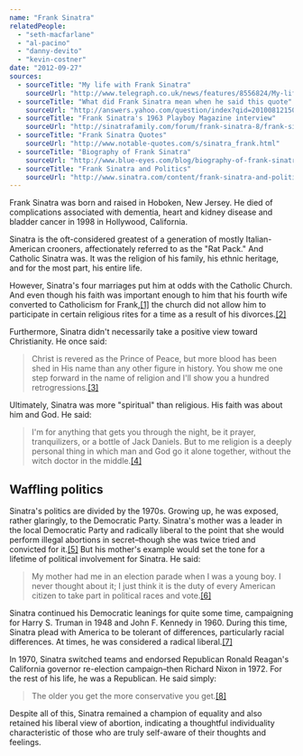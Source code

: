 ```yaml
---
name: "Frank Sinatra"
relatedPeople:
  - "seth-macfarlane"
  - "al-pacino"
  - "danny-devito"
  - "kevin-costner"
date: "2012-09-27"
sources:
  - sourceTitle: "My life with Frank Sinatra"
    sourceUrl: "http://www.telegraph.co.uk/news/features/8556824/My-life-with-Frank-Sinatra.html"
  - sourceTitle: "What did Frank Sinatra mean when he said this quote"
    sourceUrl: "http://answers.yahoo.com/question/index?qid=20100812150426AAHqGBw"
  - sourceTitle: "Frank Sinatra's 1963 Playboy Magazine interview"
    sourceUrl: "http://sinatrafamily.com/forum/frank-sinatra-8/frank-sinatras-1963-playboy-magazine-interview-29275/"
  - sourceTitle: "Frank Sinatra Quotes"
    sourceUrl: "http://www.notable-quotes.com/s/sinatra_frank.html"
  - sourceTitle: "Biography of Frank Sinatra"
    sourceUrl: "http://www.blue-eyes.com/blog/biography-of-frank-sinatra/"
  - sourceTitle: "Frank Sinatra and Politics"
    sourceUrl: "http://www.sinatra.com/content/frank-sinatra-and-politics"
---
```


Frank Sinatra was born and raised in Hoboken, New Jersey. He died of complications associated with dementia, heart and kidney disease and bladder cancer in 1998 in Hollywood, California.

Sinatra is the oft-considered greatest of a generation of mostly Italian-American crooners, affectionately referred to as the "Rat Pack." And Catholic Sinatra was. It was the religion of his family, his ethnic heritage, and for the most part, his entire life.

However, Sinatra's four marriages put him at odds with the Catholic Church. And even though his faith was important enough to him that his fourth wife converted to Catholicism for Frank,<a class="source-citation" href="#http://www.telegraph.co.uk/news/features/8556824/My-life-with-Frank-Sinatra.html" title="My life with Frank Sinatra">[1]</a> the church did not allow him to participate in certain religious rites for a time as a result of his divorces.<a class="source-citation" href="#http://answers.yahoo.com/question/index?qid=20100812150426AAHqGBw" title="What did Frank Sinatra mean when he said this quote">[2]</a>

Furthermore, Sinatra didn't necessarily take a positive view toward Christianity. He once said:

>Christ is revered as the Prince of Peace, but more blood has been shed in His name than any other figure in history. You show me one step forward in the name of religion and I'll show you a hundred retrogressions.<a class="source-citation" href="#http://sinatrafamily.com/forum/frank-sinatra-8/frank-sinatras-1963-playboy-magazine-interview-29275/" title="Frank Sinatra&apos;s 1963 Playboy Magazine interview">[3]</a>

Ultimately, Sinatra was more "spiritual" than religious. His faith was about him and God. He said:

>I'm for anything that gets you through the night, be it prayer, tranquilizers, or a bottle of Jack Daniels. But to me religion is a deeply personal thing in which man and God go it alone together, without the witch doctor in the middle.<a class="source-citation" href="#http://www.notable-quotes.com/s/sinatra_frank.html" title="Frank Sinatra Quotes">[4]</a>

## 

## Waffling politics

Sinatra's politics are divided by the 1970s. Growing up, he was exposed, rather glaringly, to the Democratic Party. Sinatra's mother was a leader in the local Democratic Party and radically liberal to the point that she would perform illegal abortions in secret–though she was twice tried and convicted for it.<a class="source-citation" href="#http://www.blue-eyes.com/blog/biography-of-frank-sinatra/" title="Biography of Frank Sinatra">[5]</a> But his mother's example would set the tone for a lifetime of political involvement for Sinatra. He said:

>My mother had me in an election parade when I was a young boy. I never thought about it; I just think it is the duty of every American citizen to take part in political races and vote.<a class="source-citation" href="#http://www.sinatra.com/content/frank-sinatra-and-politics" title="Frank Sinatra and Politics">[6]</a>

Sinatra continued his Democratic leanings for quite some time, campaigning for Harry S. Truman in 1948 and John F. Kennedy in 1960. During this time, Sinatra plead with America to be tolerant of differences, particularly racial differences. At times, he was considered a radical liberal.<a class="source-citation" href="#http://www.sinatra.com/content/frank-sinatra-and-politics" title="Frank Sinatra and Politics">[7]</a>

In 1970, Sinatra switched teams and endorsed Republican Ronald Reagan's California governor re-election campaign–then Richard Nixon in 1972. For the rest of his life, he was a Republican. He said simply:

>The older you get the more conservative you get.<a class="source-citation" href="#http://www.sinatra.com/content/frank-sinatra-and-politics" title="Frank Sinatra and Politics">[8]</a>

Despite all of this, Sinatra remained a champion of equality and also retained his liberal view of abortion, indicating a thoughtful individuality characteristic of those who are truly self-aware of their thoughts and feelings.